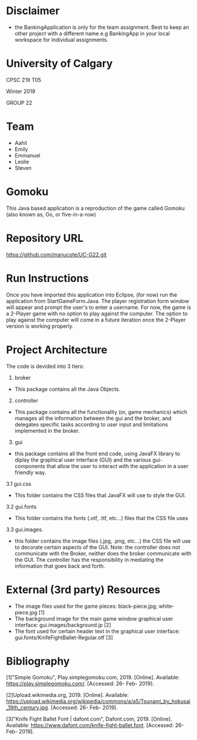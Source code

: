 # Disclaimer
- the BankingApplication is only for the team assignment. Best to keep an other project with a different name e.g BankingApp in your local workspace for Individual assignments.

# University of Calgary
 CPSC 219 T05
 
 Winter 2019
 
 GROUP 22
 
# Team
- Aahil
- Emily
- Emmanuel
- Leslie
- Steven

# Gomoku

This Java based application is a reproduction of the game called Gomoku (also known as, Go, or five-in-a-row)

# Repository URL
https://github.com/manucote/UC-G22.git

# Run Instructions

Once you have imported this application into Eclipse, (for now) run the application from StartGameForm.Java.
The player registration form window will appear and prompt the user's to enter a username. For now, the game is a 2-Player game with no option to play against the computer. The option to play against the computer will come in a future iteration once the 2-Player version is working properly.

# Project Architecture

The code is devided into 3 tiers:

1. broker
- This package contains all the Java Objects.

2. controller
- This package contains all the functionality (or, game mechanics) which manages all the information between the gui and the broker, and delegates specific tasks according to user input and limitations implemented in the broker.

3. gui
- this package contains all the front end code, using JavaFX library to diplay the graphical user interface (GUI) and the various gui-components that allow the user to interact with the application in a user friendly way.

3.1 gui.css
- This folder contains the CSS files that JavaFX will use to style the GUI.

3.2 gui.fonts
- This folder contains the fonts (.otf, .ttf, etc...) files that the CSS file uses

3.3 gui.images.
- this folder contains the image files (.jpg, .png, etc...) the CSS file will use to decorate certain aspects of the GUI.
Note: the controller does not communicate with the Broker, neither does the broker communicate with the GUI. The controller has the responsibility in mediating the information that goes back and forth.

# External (3rd party) Resources

- The image files used for the game pieces: black-piece.jpg; white-piece.jpg [1]
- The background image for the main game window graphical user interface: gui.images/background.jp [2]
- The font used for certain header text in the graphical user interface: gui.fonts/KnifeFightBallet-Regular.otf [3]

# Bibliography

[1]"Simple Gomoku", Play.simplegomoku.com, 2019. [Online]. Available: https://play.simplegomoku.com/. [Accessed: 26- Feb- 2019].

[2]Upload.wikimedia.org, 2019. [Online]. Available: https://upload.wikimedia.org/wikipedia/commons/a/a5/Tsunami_by_hokusai_19th_century.jpg. [Accessed: 26- Feb- 2019].

[3]"Knife Fight Ballet Font | dafont.com", Dafont.com, 2019. [Online]. Available: https://www.dafont.com/knife-fight-ballet.font. [Accessed: 26- Feb- 2019].

